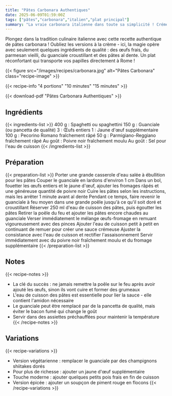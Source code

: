 ```yaml
---
title: "Pâtes Carbonara Authentiques"
date: 2025-06-09T01:59:00Z
tags: ["pâtes","carbonara","italien","plat principal"]
summary: "La vraie carbonara italienne dans toute sa simplicité ! Crémeuse sans crème, avec juste des œufs, du parmesan et du guanciale pour un goût authentique et réconfortant."
---
```


Plongez dans la tradition culinaire italienne avec cette recette authentique de pâtes carbonara ! Oubliez les versions à la crème - ici, la magie opère avec seulement quelques ingrédients de qualité : des œufs frais, du parmesan vieilli, du guanciale croustillant et des pâtes al dente. Un plat réconfortant qui transporte vos papilles directement à Rome !

<!--more-->

{{< figure src="/images/recipes/carbonara.jpg" alt="Pâtes Carbonara" class="recipe-image" >}}

{{< recipe-info "4 portions" "10 minutes" "15 minutes" >}}

{{< download-pdf "Pâtes Carbonara Authentiques" >}}

## Ingrédients

{{< ingredients-list >}}
400 g : Spaghetti ou spaghettini
150 g : Guanciale (ou pancetta de qualité)
3 : Œufs entiers
1 : Jaune d'œuf supplémentaire
100 g : Pecorino Romano fraîchement râpé
50 g : Parmigiano-Reggiano fraîchement râpé
Au goût : Poivre noir fraîchement moulu
Au goût : Sel pour l'eau de cuisson
{{< /ingredients-list >}}

## Préparation

{{< preparation-list >}}
Porter une grande casserole d'eau salée à ébullition pour les pâtes
Couper le guanciale en lardons d'environ 1 cm
Dans un bol, fouetter les œufs entiers et le jaune d'œuf, ajouter les fromages râpés et une généreuse quantité de poivre noir
Cuire les pâtes selon les instructions, mais les arrêter 1 minute avant al dente
Pendant ce temps, faire revenir le guanciale à feu moyen dans une grande poêle jusqu'à ce qu'il soit doré et croustillant
Réserver 250 ml d'eau de cuisson des pâtes, puis égoutter les pâtes
Retirer la poêle du feu et ajouter les pâtes encore chaudes au guanciale
Verser immédiatement le mélange œufs-fromage en remuant vigoureusement avec des pinces
Ajouter l'eau de cuisson petit à petit en continuant de remuer pour créer une sauce crémeuse
Ajuster la consistance avec l'eau de cuisson et rectifier l'assaisonnement
Servir immédiatement avec du poivre noir fraîchement moulu et du fromage supplémentaire
{{< /preparation-list >}}

## Notes

{{< recipe-notes >}}
- La clé du succès : ne jamais remettre la poêle sur le feu après avoir ajouté les œufs, sinon ils vont cuire et former des grumeaux
- L'eau de cuisson des pâtes est essentielle pour lier la sauce - elle contient l'amidon nécessaire
- Le guanciale peut être remplacé par de la pancetta de qualité, mais éviter le bacon fumé qui change le goût
- Servir dans des assiettes préchauffées pour maintenir la température
{{< /recipe-notes >}}

## Variations

{{< recipe-variations >}}
- Version végétarienne : remplacer le guanciale par des champignons shiitakes dorés
- Pour plus de richesse : ajouter un jaune d'œuf supplémentaire
- Touche moderne : ajouter quelques petits pois frais en fin de cuisson
- Version épicée : ajouter un soupçon de piment rouge en flocons
{{< /recipe-variations >}}